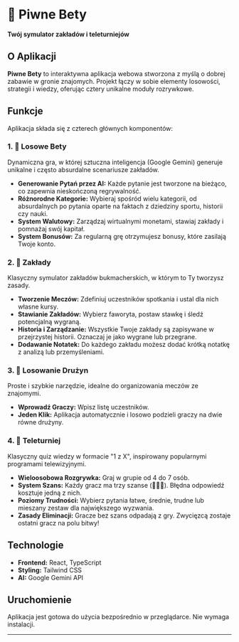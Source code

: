 # 🍺 Piwne Bety

**Twój symulator zakładów i teleturniejów**

## O Aplikacji

**Piwne Bety** to interaktywna aplikacja webowa stworzona z myślą o dobrej zabawie w gronie znajomych. Projekt łączy w sobie elementy losowości, strategii i wiedzy, oferując cztery unikalne moduły rozrywkowe.

## Funkcje

Aplikacja składa się z czterech głównych komponentów:

### 1. 🎲 Losowe Bety

Dynamiczna gra, w której sztuczna inteligencja (Google Gemini) generuje unikalne i często absurdalne scenariusze zakładów.

- **Generowanie Pytań przez AI:** Każde pytanie jest tworzone na bieżąco, co zapewnia nieskończoną regrywalność.
- **Różnorodne Kategorie:** Wybieraj spośród wielu kategorii, od absurdalnych po pytania oparte na faktach z dziedziny sportu, historii czy nauki.
- **System Walutowy:** Zarządzaj wirtualnymi monetami, stawiaj zakłady i pomnażaj swój kapitał.
- **System Bonusów:** Za regularną grę otrzymujesz bonusy, które zasilają Twoje konto.

### 2. 📝 Zakłady

Klasyczny symulator zakładów bukmacherskich, w którym to Ty tworzysz zasady.

- **Tworzenie Meczów:** Zdefiniuj uczestników spotkania i ustal dla nich własne kursy.
- **Stawianie Zakładów:** Wybierz faworyta, postaw stawkę i śledź potencjalną wygraną.
- **Historia i Zarządzanie:** Wszystkie Twoje zakłady są zapisywane w przejrzystej historii. Oznaczaj je jako wygrane lub przegrane.
- **Dodawanie Notatek:** Do każdego zakładu możesz dodać krótką notatkę z analizą lub przemyśleniami.

### 3. 👕 Losowanie Drużyn

Proste i szybkie narzędzie, idealne do organizowania meczów ze znajomymi.

- **Wprowadź Graczy:** Wpisz listę uczestników.
- **Jeden Klik:** Aplikacja automatycznie i losowo podzieli graczy na dwie równe drużyny.

### 4. 🧠 Teleturniej

Klasyczny quiz wiedzy w formacie "1 z X", inspirowany popularnymi programami telewizyjnymi.

- **Wieloosobowa Rozgrywka:** Graj w grupie od 4 do 7 osób.
- **System Szans:** Każdy gracz ma trzy szanse (🍺🍺🍺). Błędna odpowiedź kosztuje jedną z nich.
- **Poziomy Trudności:** Wybierz pytania łatwe, średnie, trudne lub mieszany zestaw dla największego wyzwania.
- **Zasady Eliminacji:** Gracze bez szans odpadają z gry. Zwycięzcą zostaje ostatni gracz na polu bitwy!

## Technologie

- **Frontend:** React, TypeScript
- **Styling:** Tailwind CSS
- **AI:** Google Gemini API

## Uruchomienie

Aplikacja jest gotowa do użycia bezpośrednio w przeglądarce. Nie wymaga instalacji.


---

